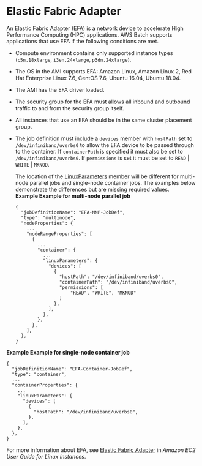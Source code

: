 # Elastic Fabric Adapter<a name="efa"></a>

An Elastic Fabric Adapter \(EFA\) is a network device to accelerate High Performance Computing \(HPC\) applications\. AWS Batch supports applications that use EFA if the following conditions are met\.
+ Compute environment contains only supported instance types \(`c5n.18xlarge`, `i3en.24xlarge`, `p3dn.24xlarge`\)\.
+ The OS in the AMI supports EFA: Amazon Linux, Amazon Linux 2, Red Hat Enterprise Linux 7\.6, CentOS 7\.6, Ubuntu 16\.04, Ubuntu 18\.04\.
+ The AMI has the EFA driver loaded\.
+ The security group for the EFA must allows all inbound and outbound traffic to and from the security group itself\.
+ All instances that use an EFA should be in the same cluster placement group\.
+ The job definition must include a `devices` member with `hostPath` set to `/dev/infiniband/uverbs0` to allow the EFA device to be passed through to the container\. If `containerPath` is specified it must also be set to `/dev/infiniband/uverbs0`\. If `permissions` is set it must be set to `READ` \| `WRITE` \| `MKNOD`\.

  The location of the [LinuxParameters](https://docs.aws.amazon.com/batch/latest/APIReference/API_LinuxParameters.html) member will be different for multi\-node parallel jobs and single\-node container jobs\. The examples below demonstrate the differences but are missing required values\.  
**Example Example for multi\-node parallel job**  

  ```
  {
    "jobDefinitionName": "EFA-MNP-JobDef",
    "type": "multinode",
    "nodeProperties": {
      ...
      "nodeRangeProperties": [
        {
          ...
          "container": {
            ...
            "linuxParameters": {
              "devices": [
                {
                  "hostPath": "/dev/infiniband/uverbs0",
                  "containerPath": "/dev/infiniband/uverbs0",
                  "permissions": [
                      "READ", "WRITE", "MKNOD"
                  ]
                },
              ],
            },
          },
        },
      ],
    },
  }
  ```  
**Example Example for single\-node container job**  

  ```
  {
    "jobDefinitionName": "EFA-Container-JobDef",
    "type": "container",
    ...
    "containerProperties": {
      ...
      "linuxParameters": {
        "devices": [
          {
            "hostPath": "/dev/infiniband/uverbs0",
          },
        ],
      },
    },
  }
  ```

For more information about EFA, see [Elastic Fabric Adapter](https://docs.aws.amazon.com/AWSEC2/latest/UserGuide/efa.html) in *Amazon EC2 User Guide for Linux Instances*\.